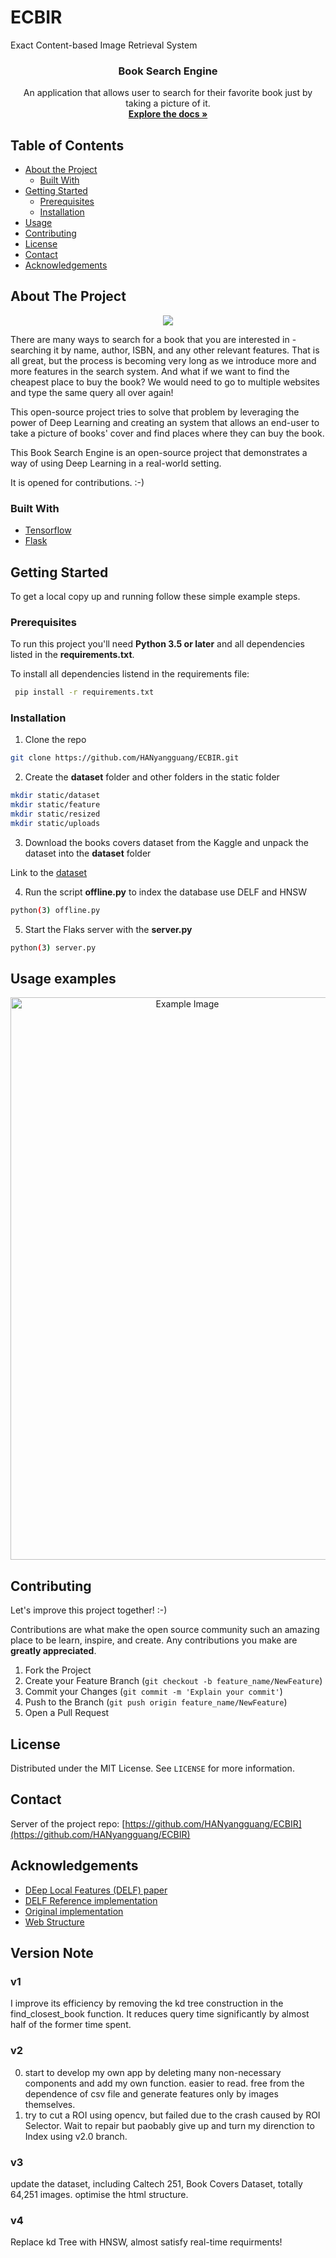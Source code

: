 # ECBIR
Exact Content-based Image Retrieval System
<h3 align="center">Book Search Engine</h3>
<p align="center">
    An application that allows user to search for their favorite book just by taking a picture of it.
    <br />
    <a href="https://github.com/HANyangguang/ECBIR"><strong>Explore the docs »</strong></a>
    <br />
</p>

<!-- TABLE OF CONTENTS -->
## Table of Contents

* [About the Project](#about-the-project)
  * [Built With](#built-with)
* [Getting Started](#getting-started)
  * [Prerequisites](#prerequisites)
  * [Installation](#installation)
* [Usage](#usage)
* [Contributing](#contributing)
* [License](#license)
* [Contact](#contact)
* [Acknowledgements](#acknowledgements)



<!-- ABOUT THE PROJECT -->
## About The Project

<p align="center">
<img src="/demo/ECBIR.jpg"></img>
</p>

There are many ways to search for a book that you are interested in -  searching it by name, author, ISBN, and any other relevant features. That is all great, but the process is becoming very long as we introduce more and more features in the search system. And what if we want to find the cheapest place to buy the book? We would need to go to multiple websites and type the same query all over again! 

This open-source project tries to solve that problem by leveraging the power of Deep Learning and creating an system that allows an end-user to take a picture of books' cover and find places where they can buy the book. 

This Book Search Engine is an open-source project that demonstrates a way of using Deep Learning in a real-world setting. 

It is opened for contributions. :-)


### Built With
* [Tensorflow](https://www.tensorflow.org/)
* [Flask](https://www.palletsprojects.com/p/flask/)


<!-- GETTING STARTED -->
## Getting Started

To get a local copy up and running follow these simple example steps.

### Prerequisites

To run this project you'll need **Python 3.5 or later** and all dependencies listed in the **requirements.txt**. 

To install all dependencies listend in the requirements file:

```sh
 pip install -r requirements.txt 
```

### Installation

1. Clone the repo
```sh
git clone https://github.com/HANyangguang/ECBIR.git
```
2. Create the **dataset** folder and other folders in the static folder
```sh
mkdir static/dataset
mkdir static/feature
mkdir static/resized
mkdir static/uploads
```
3. Download the books covers dataset from the Kaggle and unpack the dataset into the **dataset** folder

Link to the [dataset](https://www.kaggle.com/lukaanicin/book-covers-dataset)

4. Run the script **offline.py** to index the database use DELF and HNSW
```sh
python(3) offline.py
```
5. Start the Flaks server with the **server.py**
```sh
python(3) server.py
```

<!-- USAGE EXAMPLES -->
## Usage examples

<p align="center"> 
   <img src="/demo/ECBIRdemo.png" alt="Example Image" width="550" height="900">
</p>
  

<!-- CONTRIBUTING -->
## Contributing

Let's improve this project together! :-)

Contributions are what make the open source community such an amazing place to be learn, inspire, and create. Any contributions you make are **greatly appreciated**. 

1. Fork the Project
2. Create your Feature Branch (`git checkout -b feature_name/NewFeature`)
3. Commit your Changes (`git commit -m 'Explain your commit'`)
4. Push to the Branch (`git push origin feature_name/NewFeature`)
5. Open a Pull Request

<!-- LICENSE -->
## License
Distributed under the MIT License. See `LICENSE` for more information.

<!-- CONTACT -->
## Contact
Server of the project repo: [https://github.com/HANyangguang/ECBIR](https://github.com/HANyangguang/ECBIR)

<!-- ACKNOWLEDGEMENTS -->
## Acknowledgements
* [DEep Local Features (DELF) paper](https://arxiv.org/pdf/1612.06321.pdf)
* [DELF Reference implementation](https://www.dlology.com/blog/easy-landmark-image-recognition-with-tensorflow-hub-delf-module/)
* [Original implementation](https://github.com/lucko515/search-book-by-cover-server)
* [Web Structure](https://github.com/matsui528/sis)


## Version Note
### v1
I improve its efficiency by removing the kd tree construction in the find_closest_book function. It reduces query time significantly by almost half of the former time spent.

### v2
0. start to develop my own app by deleting many non-necessary components and add my own function. easier to read. free from the dependence of csv file and generate features only by images themselves.
1. try to cut a ROI using opencv, but failed due to the crash caused by ROI Selector. Wait to repair but paobably give up and turn my direnction to Index using v2.0 branch.

### v3
update the dataset, including Caltech 251, Book Covers Dataset, totally 64,251 images. optimise the html structure.

### v4
Replace kd Tree with HNSW, almost satisfy real-time requirments! 
